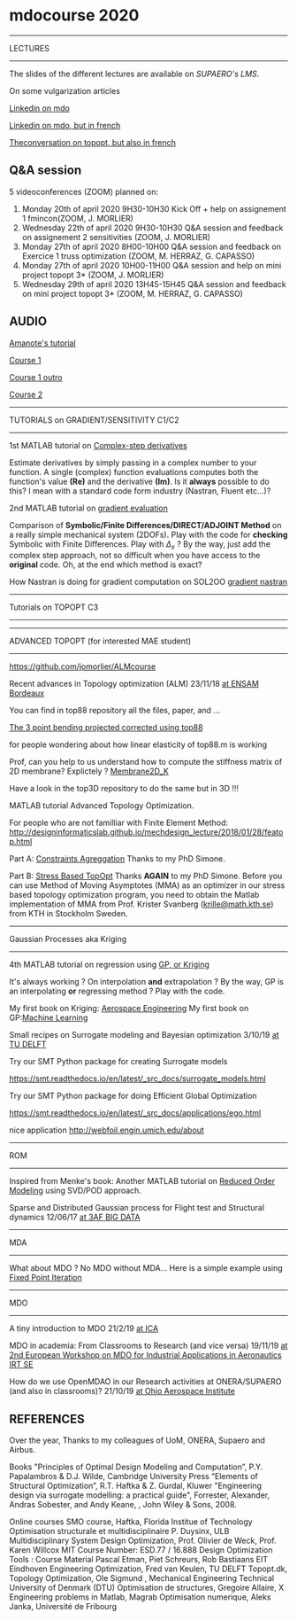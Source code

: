 # mdocourse 2020

****
LECTURES
****

The slides of the different lectures are available on *SUPAERO's LMS*. 

On some vulgarization articles

[Linkedin on mdo](https://www.linkedin.com/pulse/optimization-mdo-connecting-people-joseph-morlier/)

[Linkedin on mdo, but in french](https://www.linkedin.com/pulse/loptimisation-multidisciplinaire-pour-connecter-les-humains-morlier/)

[Theconversation on topopt, but also in french](http://theconversation.com/construire-une-aile-davion-en-lego-cest-possible-87126)


## Q&A session 
5 videoconferences (ZOOM) planned on:

1. Monday 20th of april 2020 9H30-10H30 Kick Off + help on assignement 1 fmincon(ZOOM, J. MORLIER) 
2. Wednesday 22th of april 2020 9H30-10H30 Q&A session and feedback on assignement 2 sensitivities (ZOOM, J. MORLIER) 
3. Monday 27th of april 2020 8H00-10H00  Q&A session and feedback on Exercice 1 truss optimization (ZOOM, M. HERRAZ, G. CAPASSO)
4. Monday 27th of april 2020 10H00-11H00  Q&A session and help on mini project topopt 3* (ZOOM, J. MORLIER) 
5. Wednesday 29th of april 2020 13H45-15H45  Q&A session and feedback on mini project topopt 3* (ZOOM, M. HERRAZ, G. CAPASSO) 


## AUDIO 

[Amanote's tutorial](https://www.youtube.com/watch?v=DvLyo9mtf3U)

[Course 1](https://github.com/jomorlier/mdocourse/blob/master/Course1.md)

[Course 1 outro](https://github.com/jomorlier/mdocourse/blob/master/Course1o.md)

[Course 2](https://github.com/jomorlier/mdocourse/blob/master/Course2.md)

****
TUTORIALS on GRADIENT/SENSITIVITY C1/C2
****


1st MATLAB tutorial on [Complex-step derivatives](http://htmlpreview.github.io/?https://github.com/jomorlier/mdocourse/blob/master/ComplexStep/ComplexStep.html)

Estimate derivatives by simply passing in a complex number to your function.
A single (complex) function evaluations computes both the function's value **(Re)** and the derivative **(Im)**.
Is it **always** possible to do this? I mean with a standard code form industry (Nastran, Fluent etc...)?

2nd MATLAB tutorial on [gradient evaluation](http://htmlpreview.github.io/?https://github.com/jomorlier/mdocourse/blob/master/Sensibility/sensitivity_TD.html)

Comparison of **Symbolic/Finite Differences/DIRECT/ADJOINT Method** on a really simple mechanical system (2DOFs).
Play with the code for **checking** Symbolic with Finite Differences. Play with $\Delta_x$ ?
By the way, just add the complex step approach, not so difficult when you have access to the **original** code.
Oh, at the end which method is exact? 

How Nastran is doing for gradient computation on SOL2OO
[gradient nastran](https://app.amanote.com/note-taking/document/827200fd-e137-475b-aab5-58d734086654)

****************

Tutorials on TOPOPT C3

****************





****************

ADVANCED TOPOPT (for interested MAE student)

****************


https://github.com/jomorlier/ALMcourse

Recent advances in Topology optimization (ALM) 23/11/18 [at ENSAM Bordeaux](https://github.com/mid2SUPAERO/Outputs/blob/master/Presentation_JMSC_FA.pdf)

You can find in top88 repository all the files, paper, and ...

[The 3 point bending projected corrected using top88](http://htmlpreview.github.io/?https://github.com/jomorlier/ALMcourse/blob/master/top88/topopt_3ptBENDING.html)

for people wondering about how linear elasticity of top88.m is working

Prof, can you help to us understand how to compute the stiffness matrix of 2D membrane?
Explictely ?  [Membrane2D_K](http://htmlpreview.github.io/?https://github.com/jomorlier/feacourse/blob/master/Membrane2D_K/Elementarystiffrecmesh.html)


Have a look in the top3D repository to do the same but in 3D !!! 


MATLAB tutorial Advanced Topology Optimization.

For people who are not familliar with Finite Element Method:
http://designinformaticslab.github.io/mechdesign_lecture/2018/01/28/featop.html

Part A:  [Constraints Agreggation](http://htmlpreview.github.io/?https://github.com/jomorlier/mdocourse/blob/master/AdvancedTopOpt/ConstraintsAgreggation.html)
Thanks to my PhD Simone.

Part B:  [Stress Based TopOpt](http://htmlpreview.github.io/?https://github.com/jomorlier/mdocourse/blob/master/AdvancedTopOpt/StressBasedTopOpt.html)
Thanks **AGAIN** to my PhD Simone.
Before you can use Method of Moving Asymptotes (MMA) as an optimizer in our stress based topology optimization program, you need to obtain the Matlab implementation of MMA from Prof. Krister Svanberg (krille@math.kth.se) from KTH in Stockholm Sweden.

****************

Gaussian Processes aka Kriging

****************

4th MATLAB tutorial on regression using [GP, or Kriging](http://htmlpreview.github.io/?https://github.com/jomorlier/mdocourse/blob/master/GP_Tutorial/GP_Tutorial.html)

It's always working ? On interpolation **and** extrapolation ?
By the way, GP is an interpolating **or** regressing method ? Play with the code.

My first book on  Kriging: [Aerospace Engineering](https://optimizationcodes.wordpress.com)
My first book on  GP:[Machine Learning](http://www.gaussianprocess.org/gpml/code/matlab/doc/)


Small recipes on Surrogate modeling and Bayesian optimization 3/10/19 [at TU DELFT](https://github.com/mid2SUPAERO/Outputs/blob/master/Recipes_DELFT-3-10-19-compressed.pdf)

Try our SMT Python package for creating Surrogate models

https://smt.readthedocs.io/en/latest/_src_docs/surrogate_models.html


Try our SMT Python package for doing Efficient Global Optimization 

https://smt.readthedocs.io/en/latest/_src_docs/applications/ego.html


nice application http://webfoil.engin.umich.edu/about

****************

ROM 

****************

Inspired from Menke's book: Another MATLAB tutorial on [Reduced Order Modeling](http://htmlpreview.github.io/?https://github.com/jomorlier/mdocourse/blob/master/RoM/ROM.html) using SVD/POD approach.

Sparse and Distributed Gaussian process for Flight test and Structural dynamics 12/06/17 [at 3AF BIG DATA](https://github.com/mid2SUPAERO/Outputs/blob/master/MDO_12-06-17_3AFBigData.pdf)

****************

MDA

****************
What about MDO ? No MDO without MDA...
Here is a simple example using 
[Fixed Point Iteration ](http://htmlpreview.github.io/?https://github.com/jomorlier/mdocourse/blob/master/MDA/tutorialFPI.html) 

****************

MDO

****************

A tiny introduction to MDO 21/2/19 [at ICA](https://github.com/mid2SUPAERO/Outputs/blob/master/Presentation_JM_MDO-compressed.pdf)

MDO in academia: From Classrooms to Research (and vice versa) 19/11/19 [at 2nd European Workshop on MDO for Industrial Applications in Aeronautics IRT SE](https://github.com/mid2SUPAERO/Outputs/blob/master/MDOinACADEMIA-compressed.pdf)

How do we use OpenMDAO in our Research activities at ONERA/SUPAERO (and also in classrooms)? 21/10/19 [at Ohio Aerospace Institute](https://github.com/mid2SUPAERO/Outputs/blob/master/OpenMDAO_Cleveland_LIGHT2-compressed.pdf)


## REFERENCES

Over the year, Thanks to my colleagues of UoM, ONERA, Supaero and Airbus.

Books
"Principles of Optimal Design  Modeling and Computation”, P.Y. Papalambros & D.J. Wilde, Cambridge University Press
“Elements of Structural Optimization”, R.T. Haftka & Z. Gurdal, Kluwer 
"Engineering design via surrogate modelling: a practical guide", Forrester, Alexander, Andras Sobester, and Andy Keane, , John Wiley & Sons, 2008.

Online courses
SMO course, Haftka, Florida Institue of Technology
Optimisation structurale et multidisciplinaire P. Duysinx, ULB
Multidisciplinary System Design Optimization, Prof. Olivier de Weck, Prof. Karen Willcox MIT Course Number: ESD.77 / 16.888
Design Optimization Tools : Course Material Pascal Etman, Piet Schreurs, Rob Bastiaans EIT Eindhoven
Engineering Optimization, Fred van Keulen, TU DELFT
Topopt.dk, Topology Optimization, Ole Sigmund , Mechanical Engineering Technical University of Denmark (DTU)
Optimisation de structures, Gregoire Allaire, X
Engineering problems in Matlab, Magrab
Optimisation numerique, Aleks Janka, Université de Fribourg



